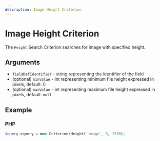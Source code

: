 ```yaml
---
description: Image Height Criterion
---
```


# Image Height Criterion

The `Height` Search Criterion searches for image with specified height.

## Arguments

- `fieldDefIdentifier` - string representing the identifier of the field
- (optional) `minValue` - int representing minimum file height expressed in pixels, default: 0
- (optional) `maxValue` - int representing maximum file height expressed in pixels, default: `null`

## Example

### PHP

``` php
$query->query = new Criterion\Height('image', 0, 1500);
```
